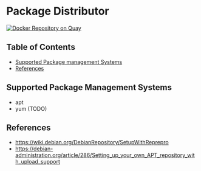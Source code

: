 # Package Distributor

[![Docker Repository on Quay](https://quay.io/repository/cofyc/pkg-distributor/status "Docker Repository on Quay")](https://quay.io/repository/cofyc/pkg-distributor)

## Table of Contents

* [Supported Package management Systems](#supported-package-management-systems)
* [References](#references)

## Supported Package Management Systems

* apt
* yum (TODO)

## References

- https://wiki.debian.org/DebianRepository/SetupWithReprepro
- https://debian-administration.org/article/286/Setting_up_your_own_APT_repository_with_upload_support
